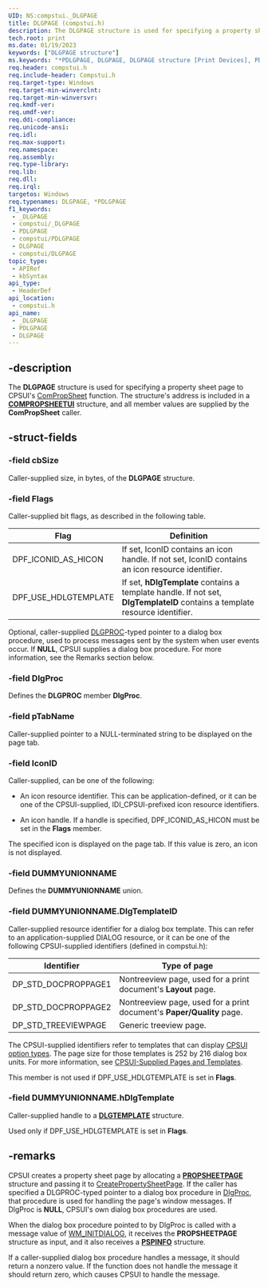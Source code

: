 ```yaml
---
UID: NS:compstui._DLGPAGE
title: DLGPAGE (compstui.h)
description: The DLGPAGE structure is used for specifying a property sheet page to CPSUI's ComPropSheet function. The structure's address is included in a COMPROPSHEETUI structure, and all member values are supplied by the ComPropSheet caller.
tech.root: print
ms.date: 01/19/2023
keywords: ["DLGPAGE structure"]
ms.keywords: "*PDLGPAGE, DLGPAGE, DLGPAGE structure [Print Devices], PDLGPAGE, PDLGPAGE structure pointer [Print Devices], _DLGPAGE, compstui/DLGPAGE, compstui/PDLGPAGE, cpsuifnc_5054b61d-a4fc-4017-a491-4d753ce3e137.xml, print.dlgpage"
req.header: compstui.h
req.include-header: Compstui.h
req.target-type: Windows
req.target-min-winverclnt: 
req.target-min-winversvr: 
req.kmdf-ver: 
req.umdf-ver: 
req.ddi-compliance: 
req.unicode-ansi: 
req.idl: 
req.max-support: 
req.namespace: 
req.assembly: 
req.type-library: 
req.lib: 
req.dll: 
req.irql: 
targetos: Windows
req.typenames: DLGPAGE, *PDLGPAGE
f1_keywords:
 - _DLGPAGE
 - compstui/_DLGPAGE
 - PDLGPAGE
 - compstui/PDLGPAGE
 - DLGPAGE
 - compstui/DLGPAGE
topic_type:
 - APIRef
 - kbSyntax
api_type:
 - HeaderDef
api_location:
 - compstui.h
api_name:
 - _DLGPAGE
 - PDLGPAGE
 - DLGPAGE
---
```


## -description

The **DLGPAGE** structure is used for specifying a property sheet page to CPSUI's [ComPropSheet](./nc-compstui-pfncompropsheet.md) function. The structure's address is included in a [**COMPROPSHEETUI**](./ns-compstui-_compropsheetui.md) structure, and all member values are supplied by the **ComPropSheet** caller.

## -struct-fields

### -field cbSize

Caller-supplied size, in bytes, of the **DLGPAGE** structure.

### -field Flags

Caller-supplied bit flags, as described in the following table.

| Flag | Definition |
|---|---|
| DPF_ICONID_AS_HICON | If set, IconID contains an icon handle. If not set, IconID contains an icon resource identifier. |
| DPF_USE_HDLGTEMPLATE | If set, **hDlgTemplate** contains a template handle. If not set, **DlgTemplateID** contains a template resource identifier. |

Optional, caller-supplied [DLGPROC](/windows/win32/api/winuser/nc-winuser-dlgproc)-typed pointer to a dialog box procedure, used to process messages sent by the system when user events occur. If **NULL**, CPSUI supplies a dialog box procedure. For more information, see the Remarks section below.

### -field DlgProc

Defines the **DLGPROC** member **DlgProc**.

### -field pTabName

Caller-supplied pointer to a NULL-terminated string to be displayed on the page tab.

### -field IconID

Caller-supplied, can be one of the following:

- An icon resource identifier. This can be application-defined, or it can be one of the CPSUI-supplied, IDI_CPSUI-prefixed icon resource identifiers.

- An icon handle. If a handle is specified, DPF_ICONID_AS_HICON must be set in the **Flags** member.

The specified icon is displayed on the page tab. If this value is zero, an icon is not displayed.

### -field DUMMYUNIONNAME

Defines the **DUMMYUNIONNAME** union.

### -field DUMMYUNIONNAME.DlgTemplateID

Caller-supplied resource identifier for a dialog box template. This can refer to an application-supplied DIALOG resource, or it can be one of the following CPSUI-supplied identifiers (defined in compstui.h):

| Identifier | Type of page |
|---|---|
| DP_STD_DOCPROPPAGE1 | Nontreeview page, used for a print document's **Layout** page. |
| DP_STD_DOCPROPPAGE2 | Nontreeview page, used for a print document's **Paper/Quality** page. |
| DP_STD_TREEVIEWPAGE | Generic treeview page. |

The CPSUI-supplied identifiers refer to templates that can display [CPSUI option types](/windows-hardware/drivers/print/cpsui-option-types). The page size for those templates is 252 by 216 dialog box units. For more information, see [CPSUI-Supplied Pages and Templates](/windows-hardware/drivers/print/cpsui-supplied-pages-and-templates).

This member is not used if DPF_USE_HDLGTEMPLATE is set in **Flags**.

### -field DUMMYUNIONNAME.hDlgTemplate

Caller-supplied handle to a [**DLGTEMPLATE**](/windows/win32/api/winuser/ns-winuser-dlgtemplate) structure.

Used only if DPF_USE_HDLGTEMPLATE is set in **Flags**.

## -remarks

CPSUI creates a property sheet page by allocating a [**PROPSHEETPAGE**](/windows/win32/controls/pss-propsheetpage) structure and passing it to [CreatePropertySheetPage](/windows/win32/api/prsht/nf-prsht-createpropertysheetpagew). If the caller has specified a DLGPROC-typed pointer to a dialog box procedure in [DlgProc](/windows/win32/api/winuser/nc-winuser-dlgproc), that procedure is used for handling the page's window messages. If DlgProc is **NULL**, CPSUI's own dialog box procedures are used.

When the dialog box procedure pointed to by DlgProc is called with a message value of [WM_INITDIALOG](/windows/win32/dlgbox/wm-initdialog), it receives the **PROPSHEETPAGE** structure as input, and it also receives a [**PSPINFO**](./ns-compstui-_pspinfo.md) structure.

If a caller-supplied dialog box procedure handles a message, it should return a nonzero value. If the function does not handle the message it should return zero, which causes CPSUI to handle the message.
